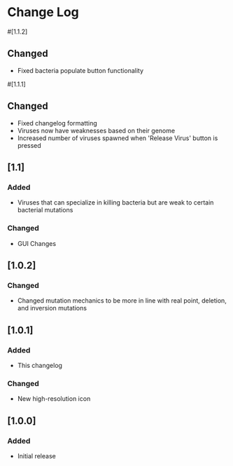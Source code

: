 # Change Log

#[1.1.2]
## Changed
- Fixed bacteria populate button functionality

#[1.1.1]
## Changed
- Fixed changelog formatting
- Viruses now have weaknesses based on their genome
- Increased number of viruses spawned when 'Release Virus' button is pressed

## [1.1]
### Added
- Viruses that can specialize in killing bacteria but are weak to certain bacterial mutations
### Changed
- GUI Changes

## [1.0.2]
### Changed
- Changed mutation mechanics to be more in line with real point, deletion, and inversion mutations

## [1.0.1]
### Added
- This changelog
### Changed
- New high-resolution icon

## [1.0.0]
### Added
- Initial release
